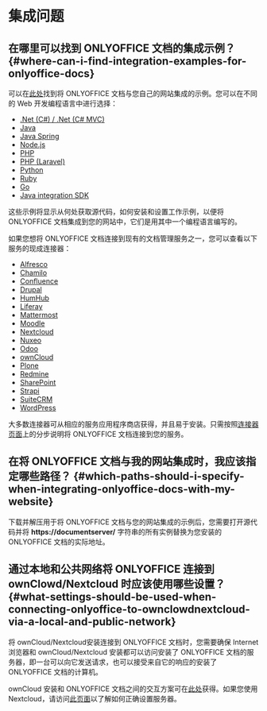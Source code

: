 ﻿---
sidebar_position: -6
---

# 集成问题

## 在哪里可以找到 ONLYOFFICE 文档的集成示例？ {#where-can-i-find-integration-examples-for-onlyoffice-docs}

可以在[此处](../../samples/language-specific-examples/language-specific-examples.md)找到将 ONLYOFFICE 文档与您自己的网站集成的示例。您可以在不同的 Web 开发编程语言中进行选择：

- [.Net (C#) / .Net (C# MVC)](../../samples/language-specific-examples/net-example.md)
- [Java](../../samples/language-specific-examples/java-example.md)
- [Java Spring](../../samples/language-specific-examples/java-spring-example.md)
- [Node.js](../../samples/language-specific-examples/nodejs-example.md)
- [PHP](../../samples/language-specific-examples/php-example.md)
- [PHP (Laravel)](../../samples/language-specific-examples/php-laravel-example.md)
- [Python](../../samples/language-specific-examples/python-example.md)
- [Ruby](../../samples/language-specific-examples/ruby-example.md)
- [Go](../../samples/language-specific-examples/go-example.md)
- [Java integration SDK](../../samples/language-specific-examples/java-integration-sdk.md)

这些示例将显示从何处获取源代码，如何安装和设置工作示例，以便将 ONLYOFFICE 文档集成到您的网站中，它们是用其中一个编程语言编写的。

如果您想将 ONLYOFFICE 文档连接到现有的文档管理服务之一，您可以查看以下服务的现成连接器：

- [Alfresco](../../get-started/ready-to-use-connectors/alfresco-integration.md)
- [Chamilo](../../get-started/ready-to-use-connectors/chamilo-integration.md)
- [Confluence](../../get-started/ready-to-use-connectors/confluence-integration.md)
- [Drupal](../../get-started/ready-to-use-connectors/drupal-integration.md)
- [HumHub](../../get-started/ready-to-use-connectors/humhub-integration.md)
- [Liferay](../../get-started/ready-to-use-connectors/liferay-integration.md)
- [Mattermost](../../get-started/ready-to-use-connectors/mattermost-integration.md)
- [Moodle](../../get-started/ready-to-use-connectors/moodle-integration.md)
- [Nextcloud](../../get-started/ready-to-use-connectors/nextcloud-integration.md)
- [Nuxeo](../../get-started/ready-to-use-connectors/nuxeo-integration.md)
- [Odoo](../../get-started/ready-to-use-connectors/odoo-integration.md)
- [ownCloud](../../get-started/ready-to-use-connectors/owncloud-integration.md)
- [Plone](../../get-started/ready-to-use-connectors/plone-integration.md)
- [Redmine](../../get-started/ready-to-use-connectors/redmine-integration.md)
- [SharePoint](../../get-started/ready-to-use-connectors/sharepoint-integration.md)
- [Strapi](../../get-started/ready-to-use-connectors/strapi-integration.md)
- [SuiteCRM](../../get-started/ready-to-use-connectors/suitecrm-integration.md)
- [WordPress](../../get-started/ready-to-use-connectors/wordpress-integration.md)

大多数连接器可从相应的服务应用程序商店获得，并且易于安装。只需按照[连接器页面](../../get-started/ready-to-use-connectors/nextcloud-integration.md)上的分步说明将 ONLYOFFICE 文档连接到您的服务。

## 在将 ONLYOFFICE 文档与我的网站集成时，我应该指定哪些路径？ {#which-paths-should-i-specify-when-integrating-onlyoffice-docs-with-my-website}

下载并解压用于将 ONLYOFFICE 文档与您的网站集成的示例后，您需要打开源代码并将 **https\://documentserver/** 字符串的所有实例替换为您安装的 ONLYOFFICE 文档的实际地址。

## 通过本地和公共网络将 ONLYOFFICE 连接到 ownClowd/Nextcloud 时应该使用哪些设置？ {#what-settings-should-be-used-when-connecting-onlyoffice-to-ownclowdnextcloud-via-a-local-and-public-network}

将 ownCloud/Nextcloud安装连接到 ONLYOFFICE 文档时，您需要确保 Internet 浏览器和 ownCloud/Nextcloud 安装都可以访问安装了 ONLYOFFICE 文档的服务器，即一台可以向它发送请求，也可以接受来自它的响应的安装了 ONLYOFFICE 文档的计算机。

ownCloud 安装和 ONLYOFFICE 文档之间的交互方案可在[此处](../../get-started/ready-to-use-connectors/owncloud-integration.md#configuring-owncloud-onlyoffice-integration-app)获得。如果您使用 Nextcloud，请访问[此页面](../../get-started/ready-to-use-connectors/nextcloud-integration.md#configuring-nextcloud-onlyoffice-integration-app)以了解如何正确设置服务器。
